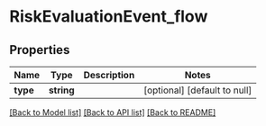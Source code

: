 # RiskEvaluationEvent_flow

## Properties
Name | Type | Description | Notes
------------ | ------------- | ------------- | -------------
**type** | **string** |  | [optional] [default to null]

[[Back to Model list]](../README.md#documentation-for-models) [[Back to API list]](../README.md#documentation-for-api-endpoints) [[Back to README]](../README.md)


